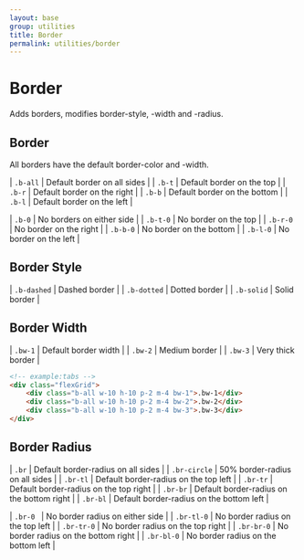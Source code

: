 ```yaml
---
layout: base
group: utilities
title: Border
permalink: utilities/border
---
```


# Border

<p class="intro">Adds borders, modifies border-style, -width and -radius.</p>

## Border

All borders have the default border-color and -width.

| `.b-all` | Default border on all sides   |
| `.b-t`   | Default border on the top     |
| `.b-r`   | Default border on the right   |
| `.b-b`   | Default border on the bottom  |
| `.b-l`   | Default border on the left    |

| `.b-0`   | No borders on either side     |
| `.b-t-0` | No border on the top          |
| `.b-r-0` | No border on the right        |
| `.b-b-0` | No border on the bottom       |
| `.b-l-0` | No border on the left         |

## Border Style

| `.b-dashed` | Dashed border |
| `.b-dotted` | Dotted border |
| `.b-solid`  | Solid border  |

## Border Width

| `.bw-1` | Default border width |
| `.bw-2` | Medium border        |
| `.bw-3` | Very thick border    |

```html
<!-- example:tabs -->
<div class="flexGrid">
    <div class="b-all w-10 h-10 p-2 m-4 bw-1">.bw-1</div>
    <div class="b-all w-10 h-10 p-2 m-4 bw-2">.bw-2</div>
    <div class="b-all w-10 h-10 p-2 m-4 bw-3">.bw-3</div>
</div>
```

## Border Radius

| `.br`        | Default border-radius on all sides        |
| `.br-circle` | 50% border-radius on all sides            |
| `.br-tl`     | Default border-radius on the top left     |
| `.br-tr`     | Default border-radius on the top right    |
| `.br-br`     | Default border-radius on the bottom right |
| `.br-bl`     | Default border-radius on the bottom left  |

| `.br-0 `     | No border radius on either side           |
| `.br-tl-0`   | No border radius on the top left          |
| `.br-tr-0`   | No border radius on the top right         |
| `.br-br-0`   | No border radius on the bottom right      |
| `.br-bl-0`   | No border radius on the bottom left       |